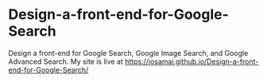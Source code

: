 # Design-a-front-end-for-Google-Search
Design a front-end for Google Search, Google Image Search, and Google Advanced Search. 
My site is live at https://iosamai.github.io/Design-a-front-end-for-Google-Search/

